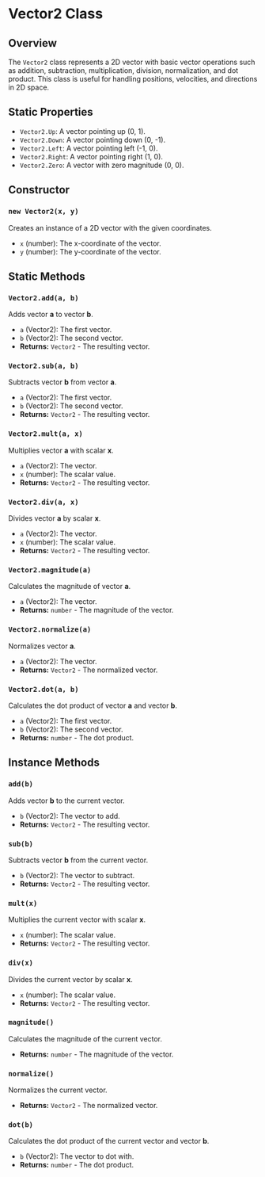 # Vector2 Class

## Overview

The `Vector2` class represents a 2D vector with basic vector operations such as addition, subtraction, multiplication, division, normalization, and dot product. This class is useful for handling positions, velocities, and directions in 2D space.


## Static Properties

- `Vector2.Up`: A vector pointing up (0, 1).
- `Vector2.Down`: A vector pointing down (0, -1).
- `Vector2.Left`: A vector pointing left (-1, 0).
- `Vector2.Right`: A vector pointing right (1, 0).
- `Vector2.Zero`: A vector with zero magnitude (0, 0).

## Constructor

### `new Vector2(x, y)`

Creates an instance of a 2D vector with the given coordinates.

  - `x` (number): The x-coordinate of the vector.
  - `y` (number): The y-coordinate of the vector.

## Static Methods

### `Vector2.add(a, b)`

Adds vector **a** to vector **b**.

  - `a` (Vector2): The first vector.
  - `b` (Vector2): The second vector.
- **Returns:** `Vector2` - The resulting vector.

### `Vector2.sub(a, b)`

Subtracts vector **b** from vector **a**.

  - `a` (Vector2): The first vector.
  - `b` (Vector2): The second vector.
- **Returns:** `Vector2` - The resulting vector.

### `Vector2.mult(a, x)`

Multiplies vector **a** with scalar **x**.

  - `a` (Vector2): The vector.
  - `x` (number): The scalar value.
- **Returns:** `Vector2` - The resulting vector.

### `Vector2.div(a, x)`

Divides vector **a** by scalar **x**.

  - `a` (Vector2): The vector.
  - `x` (number): The scalar value.
- **Returns:** `Vector2` - The resulting vector.

### `Vector2.magnitude(a)`

Calculates the magnitude of vector **a**.

  - `a` (Vector2): The vector.
- **Returns:** `number` - The magnitude of the vector.

### `Vector2.normalize(a)`

Normalizes vector **a**.

  - `a` (Vector2): The vector.
- **Returns:** `Vector2` - The normalized vector.

### `Vector2.dot(a, b)`

Calculates the dot product of vector **a** and vector **b**.

  - `a` (Vector2): The first vector.
  - `b` (Vector2): The second vector.
- **Returns:** `number` - The dot product.

## Instance Methods

### `add(b)`

Adds vector **b** to the current vector.

  - `b` (Vector2): The vector to add.
- **Returns:** `Vector2` - The resulting vector.

### `sub(b)`

Subtracts vector **b** from the current vector.

  - `b` (Vector2): The vector to subtract.
- **Returns:** `Vector2` - The resulting vector.

### `mult(x)`

Multiplies the current vector with scalar **x**.

  - `x` (number): The scalar value.
- **Returns:** `Vector2` - The resulting vector.

### `div(x)`

Divides the current vector by scalar **x**.

  - `x` (number): The scalar value.
- **Returns:** `Vector2` - The resulting vector.

### `magnitude()`

Calculates the magnitude of the current vector.

- **Returns:** `number` - The magnitude of the vector.

### `normalize()`

Normalizes the current vector.

- **Returns:** `Vector2` - The normalized vector.

### `dot(b)`

Calculates the dot product of the current vector and vector **b**.

  - `b` (Vector2): The vector to dot with.
- **Returns:** `number` - The dot product.